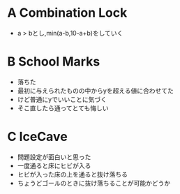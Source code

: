 # A Combination Lock
* a > bとし,min(a-b,10-a+b)をしていく

# B School Marks
* 落ちた
* 最初に与えられたものの中からyを超える値に合わせてた
* けど普通にyでいいことに気づく
* そこ直したら通ってとても悔しい

# C IceCave
* 問題設定が面白いと思った
* 一度通ると床にヒビが入る
* ヒビが入った床の上を通ると抜け落ちる
* ちょうどゴールのときに抜け落ちることが可能かどうか

